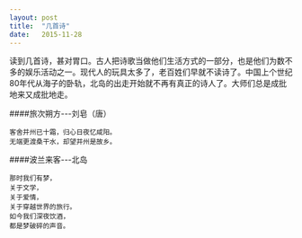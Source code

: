 ```yaml
---
layout: post
title:  "几首诗"
date:   2015-11-28
---
```

<p>
<span class="dropcap">读</span>到几首诗，甚对胃口。古人把诗歌当做他们生活方式的一部分，也是他们为数不多的娱乐活动之一。现代人的玩具太多了，老百姓们早就不读诗了。中国上个世纪80年代从海子的卧轨，北岛的出走开始就不再有真正的诗人了。大师们总是成批地来又成批地走。</p>

####旅次朔方---刘皂（唐）
```
客舍并州已十霜，归心日夜忆咸阳。
无端更渡桑干水，却望并州是故乡。
```

####波兰来客---北岛
```
那时我们有梦，
关于文学，
关于爱情，
关于穿越世界的旅行。 
如今我们深夜饮酒， 
都是梦破碎的声音。
```
